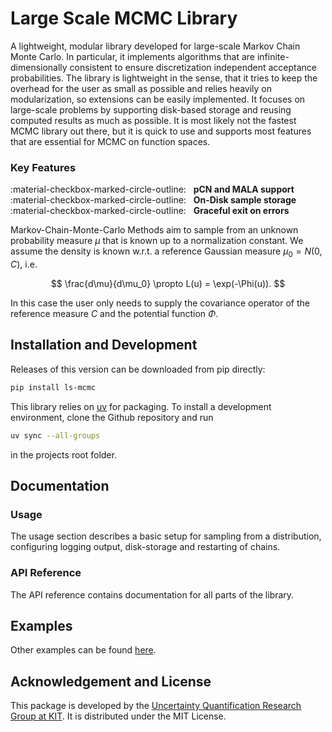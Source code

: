 # Large Scale MCMC Library
A lightweight, modular library developed for large-scale Markov Chain Monte Carlo.
In particular, it implements algorithms that are infinite-dimensionally consistent to ensure discretization independent
acceptance probabilities.
The library is lightweight in the sense, that it tries to keep the overhead for the user as small as possible and relies heavily on modularization, so extensions can be easily implemented.
It focuses on large-scale problems by supporting disk-based storage and reusing computed results as much as possible.
It is most likely not the fastest MCMC library out there, but it is quick to use and supports most features that are essential for MCMC on function spaces.


### Key Features
:material-checkbox-marked-circle-outline: &nbsp; **pCN and MALA support** <br>
:material-checkbox-marked-circle-outline: &nbsp; **On-Disk sample storage** <br>
:material-checkbox-marked-circle-outline: &nbsp; **Graceful exit on errors** <br>


Markov-Chain-Monte-Carlo Methods aim to sample from an unknown probability measure $\mu$ that is known up to a normalization constant.
We assume the density is known w.r.t. a reference Gaussian measure $\mu_0 = N(0, C)$, i.e.

$$
\frac{d\mu}{d\mu_0} \propto L(u) = \exp(-\Phi(u)).
$$

In this case the user only needs to supply the covariance operator of the reference measure $C$ and the potential function $\Phi$.


## Installation and Development
Releases of this version can be downloaded from pip directly:

```sh
pip install ls-mcmc
```

This library relies on [uv](https://docs.astral.sh/uv/) for packaging.
To install a development environment, clone the Github repository and run

```sh
uv sync --all-groups
```

in the projects root folder.

## Documentation

### Usage
The usage section describes a basic setup for sampling from a distribution, configuring logging output, disk-storage and restarting of chains.

### API Reference
The API reference contains documentation for all parts of the library.

## Examples
Other examples can be found [here](https://github.com/UQatKIT/LS-MCMC/tree/main/examples).

## Acknowledgement and License
This package is developed by the [Uncertainty Quantification Research Group at KIT](https://www.scc.kit.edu/forschung/uq.php).
It is distributed under the MIT License.